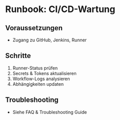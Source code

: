 # Runbook: CI/CD-Wartung

## Voraussetzungen
- Zugang zu GitHub, Jenkins, Runner

## Schritte
1. Runner-Status prüfen
2. Secrets & Tokens aktualisieren
3. Workflow-Logs analysieren
4. Abhängigkeiten updaten

## Troubleshooting
- Siehe FAQ & Troubleshooting Guide
